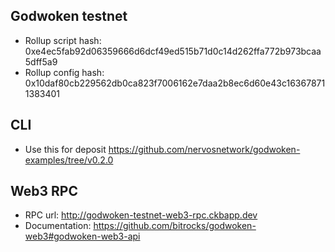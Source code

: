 ## Godwoken testnet

* Rollup script hash: 0xe4ec5fab92d06359666d6dcf49ed515b71d0c14d262ffa772b973bcaa5dff5a9
* Rollup config hash: 0x10daf80cb229562db0ca823f7006162e7daa2b8ec6d60e43c163678711383401

## CLI

* Use this for deposit https://github.com/nervosnetwork/godwoken-examples/tree/v0.2.0

## Web3 RPC

* RPC url: http://godwoken-testnet-web3-rpc.ckbapp.dev
* Documentation: https://github.com/bitrocks/godwoken-web3#godwoken-web3-api
